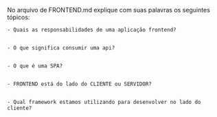 No arquivo de FRONTEND.md explique com suas palavras os seguintes tópicos:

    - Quais as responsabilidades de uma aplicação frontend?


    - O que significa consumir uma api?


    - O que é uma SPA?


    - FRONTEND está do lado do CLIENTE ou SERVIDOR?


    - Qual framework estamos utilizando para desenvolver no lado do cliente?

